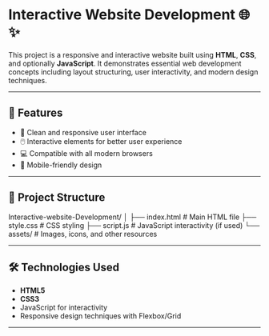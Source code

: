 # Interactive Website Development 🌐✨

This project is a responsive and interactive website built using **HTML**, **CSS**, and optionally **JavaScript**. It demonstrates essential web development concepts including layout structuring, user interactivity, and modern design techniques.

---

## 🚀 Features

- 🎨 Clean and responsive user interface
- 🖱️ Interactive elements for better user experience
- 💻 Compatible with all modern browsers
- 📱 Mobile-friendly design

---

## 📁 Project Structure
Interactive-website-Development/
│
├── index.html # Main HTML file
├── style.css # CSS styling
├── script.js # JavaScript interactivity (if used)
└── assets/ # Images, icons, and other resources


---

## 🛠️ Technologies Used

- **HTML5**
- **CSS3**
-  JavaScript for interactivity
-  Responsive design techniques with Flexbox/Grid

---
